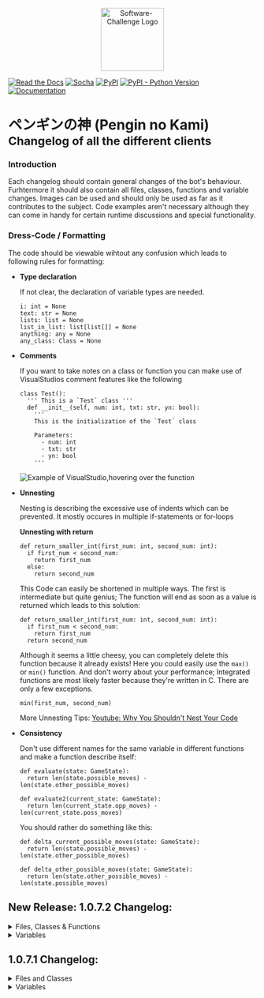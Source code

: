 <a target="_blank" rel="noopener noreferrer" href="https://www.software-challenge.de"><p align="center"><img width="128" src="https://software-challenge.de/site/themes/freebird/img/logo.png" alt="Software-Challenge Logo"></p></a>

[![Read the Docs](https://img.shields.io/readthedocs/software-challenge-python-client?label=Docs)](https://software-challenge-python-client.readthedocs.io/en/latest/)
[![Socha](https://img.shields.io/badge/Socha-Packages-green)](https://software-challenge-python-client.readthedocs.io/en/latest/socha.html)
[![PyPI](https://img.shields.io/pypi/v/socha?label=PyPi)](https://pypi.org/project/socha/)
[![PyPI - Python Version](https://img.shields.io/pypi/pyversions/socha?label=Python)](https://pypi.org/project/socha/)
[![Documentation](https://img.shields.io/badge/Software--Challenge%20-Documentation-%234299e1)](https://docs.software-challenge.de/)

<h1> ペンギンの神 (Pengin no Kami) <sub>Changelog of all the different clients</sub> </h1>

<h3> Introduction </h3>
Each changelog should contain general changes of the bot's behaviour. Furhtermore it should also contain all files, classes, functions and variable changes.
Images can be used and should only be used as far as it contributes to the subject. Code examples aren't necessary although they can come in handy for certain runtime discussions and special functionality.

<h3> Dress-Code / Formatting </h3>
The code should be viewable wihtout any confusion which leads to following rules for formatting:

  - **Type declaration**
  
    If not clear, the declaration of variable types are needed.
        
        i: int = None
        text: str = None
        lists: list = None
        list_in_list: list[list[]] = None
        anything: any = None
        any_class: Class = None

  - **Comments**
  
    If you want to take notes on a class or function you can make use of VisualStudios comment features like the following
    
        class Test():
          ''' This is a `Test` class '''
          def __init__(self, num: int, txt: str, yn: bool):
            '''
            This is the initialization of the `Test` class
          
            Parameters:
              - num: int
              - txt: str
              - yn: bool
            '''
          
    ![Example of VisualStudio,hovering over the function](https://cdn.discordapp.com/attachments/650346356111835166/1098816682765586463/image.png)
          
        
  - **Unnesting**
    
    Nesting is describing the excessive use of indents which can be prevented. It mostly occures in multiple if-statements or for-loops
    
    **Unnesting with return**
    
        def return_smaller_int(first_num: int, second_num: int):
          if first_num < second_num:
            return first_num
          else:
            return second_num
   
    This Code can easily be shortened in multiple ways. The first is intermediate but quite genius; 
    The function will end as soon as a value is returned which leads to this solution:
   
        def return_smaller_int(first_num: int, second_num: int):
          if first_num < second_num:
            return first_num
          return second_num
   
    Although it seems a little cheesy, you can completely delete this function because it already exists!
    Here you could easily use the `max()` or `min()` function. And don't worry about your performance;
    Integrated functions are most likely faster because they're written in C. There are only a few exceptions.
   
        min(first_num, second_num)
      
    More Unnesting Tips: [Youtube: Why You Shouldn't Nest Your Code](https://www.youtube.com/watch?v=CFRhGnuXG-4)
   
  - **Consistency**
    
    Don't use different names for the same variable in different functions and make a function describe itself:
    
        def evaluate(state: GameState):
          return len(state.possible_moves) - len(state.other_possible_moves) 
          
        def evaluate2(current_state: GameState):
          return len(current_state.opp_moves) - len(current_state.poss_moves)
    
    You should rather do something like this:
    
        def delta_current_possible_moves(state: GameState):
          return len(state.possible_moves) - len(state.other_possible_moves)
        
        def delta_other_possible_moves(state: GameState):
          return len(state.other_possible_moves) - len(state.possible_moves)
          
          
<h2>New Release: 1.0.7.2 Changelog:</h2>

<details>
  <summary> Files, Classes & Functions </summary> 
  <details> 
    <summary> logic.py </summary>

  - Logic
    - __init__
    - on_update
    - calculate_move
    - max_move (not working)
    - get_possible_movements
  - Starter

</details>

  <details> 
    <summary> joins.py </summary>
    
  - Joins
    - left_outer_join
    - right_outer_join
    - inner_join
    - outer_join
    - left_outer_join_on (missing code)
    - right_outer_join_on (missing code)
    - left_join_on (missing code)
    - right_join_on (missing code)
    - left_inner_join_on
    - right_inner_join_on
    - inner_join_on
    - outer_join_on (missing code)
    
  </details> 

  <details> 
    <summary> socha_extentions.py </summary>
    
  - Alpha_Beta
    - get_alpha_beta_fish_move
    - get_alpha_beta_inters_move
    - get_alpha_beta_cut_move
    - get_most_possible_move
    - move_hash
    - evaluate_fish
    - alpha_beta_fish
    - alpha_beta_cut
    - alpha_beta_inters
    - alpha_beta (not working)
  - Intersection
    - get_delta_cut_move
    - delta_possibles
    - delta_fish_possibles
    - _get_betweens (missing code)
    - _get_after (missing code)
  - Tree
    - get_depth_move
    - _get_depth_move
    - _depth
    - _depth_moves (basically the same as _depth)
    - depth
  - Tile (missing code)
  - Blob (missing code)
  - CustomBoard (missing code)
  </details>
</details>

<details>
  <summary> Variables </summary>
  <details>
    <summary> Logic </summary
      
**corrected**
  - `self.other_possible_moves` -> doesn't throw an error if `self.current_team` or its `opponent` is None
  - `self.full_inters`, `self.left_inters`, `self.inters_to` -> don't throw errors if `self.other_possible_moves` or `self.possible_moves` are empty
  
**added**
  - `self.left_inters`
  
**renamed** (old -> new)
  - `self.inters` -> `self.full_inters`
  
  </details>
</details>



<h2>1.0.7.1 Changelog:</h2>

<details>

<summary>
Files and Classes
</summary>

- logic.py
  - Logic
  - Starter
  
- joins.py
  - Joins
    
- socha_extentions.py
  - Depth_Search
  - Alpha_Beta
  - Intersection
    
</details>

<details>
  <summary> Variables </summary>
  <details>
    <summary> Logic </summary

**removed** because of **duplicates**
  - `self.my_team` -> `self.game_state.current_team`
  - `self.op_team` -> `self.game_state.current_team.opponent`
  - `self.poss_moves` -> `self.game_state.possible_moves`

**removed**
  - `self.rand_move` (we never want random moves)

**added**
  - `self.other_poss_moves` (possible moves from the other team)
  - `self.inters_to` (`self.inters` but only with the `to_value`)

**renamed** (old -> new)
  - `self.inner_join` -> `self.inters`
  
  </details>
</details>
